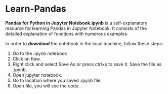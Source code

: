 # Learn-Pandas
**Pandas for Python in Jupyter Notebook.ipynb** is a self-explanatory resource for learning Pandas in Jupyter Notebook. It consists of the detailed explanation of functions with numerous examples. 

In order to ***download*** the notebook in the local machine, follow these steps:

1. Go to the .ipynb notebook
2. Click on Raw.
3. Right click and select Save As or press ctrl+s to save it. Save the file as .ipynb.
4. Open jupyter notebook.
5. Go to location where you saved .ipynb file.
6. Open file, you will see the code.
